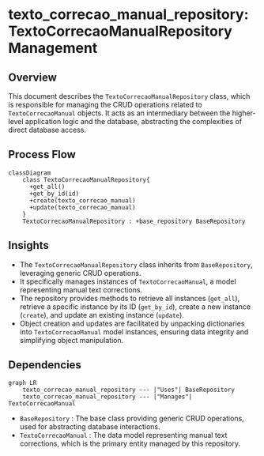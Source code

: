 # texto_correcao_manual_repository: TextoCorrecaoManualRepository Management

## Overview
This document describes the `TextoCorrecaoManualRepository` class, which is responsible for managing the CRUD operations related to `TextoCorrecaoManual` objects. It acts as an intermediary between the higher-level application logic and the database, abstracting the complexities of direct database access.

## Process Flow
```mermaid
classDiagram
    class TextoCorrecaoManualRepository{
      +get_all()
      +get_by_id(id)
      +create(texto_correcao_manual)
      +update(texto_correcao_manual)
    }
    TextoCorrecaoManualRepository : +base_repository BaseRepository
```

## Insights
- The `TextoCorrecaoManualRepository` class inherits from `BaseRepository`, leveraging generic CRUD operations.
- It specifically manages instances of `TextoCorrecaoManual`, a model representing manual text corrections.
- The repository provides methods to retrieve all instances (`get_all`), retrieve a specific instance by its ID (`get_by_id`), create a new instance (`create`), and update an existing instance (`update`).
- Object creation and updates are facilitated by unpacking dictionaries into `TextoCorrecaoManual` model instances, ensuring data integrity and simplifying object manipulation.

## Dependencies
```mermaid
graph LR
    texto_correcao_manual_repository --- |"Uses"| BaseRepository
    texto_correcao_manual_repository --- |"Manages"| TextoCorrecaoManual
```
- `BaseRepository` : The base class providing generic CRUD operations, used for abstracting database interactions.
- `TextoCorrecaoManual` : The data model representing manual text corrections, which is the primary entity managed by this repository.